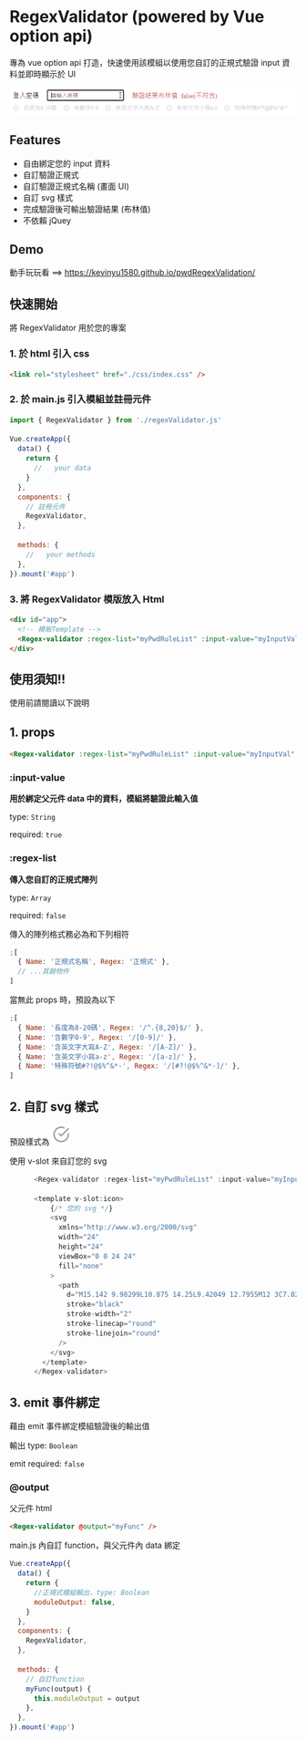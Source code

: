 # RegexValidator (powered by Vue option api)

專為 vue option api 打造，快速使用該模組以使用您自訂的正規式驗證 input 資料並即時顯示於 UI

![Alt Text](./demoSrc/demoGIF.gif)

## Features

- 自由綁定您的 input 資料
- 自訂驗證正規式
- 自訂驗證正規式名稱 (畫面 UI)
- 自訂 svg 樣式
- 完成驗證後可輸出驗證結果 (布林值)
- 不依賴 jQuey

## Demo

動手玩玩看 ==> https://kevinyu1580.github.io/pwdRegexValidation/

## 快速開始

將 RegexValidator 用於您的專案

### 1. 於 html 引入 css

```html
<link rel="stylesheet" href="./css/index.css" />
```

### 2. 於 main.js 引入模組並註冊元件

```javascript
import { RegexValidator } from './regexValidator.js'

Vue.createApp({
  data() {
    return {
      //   your data
    }
  },
  components: {
    // 註冊元件
    RegexValidator,
  },

  methods: {
    //   your methods
  },
}).mount('#app')
```

### 3. 將 RegexValidator 模版放入 Html

```html
<div id="app">
  <!-- 模板Template -->
  <Regex-validator :regex-list="myPwdRuleList" :input-value="myInputVal" @output="updatePwdModuleOutput" />
</div>
```

## 使用須知!!

使用前請閱讀以下說明

## 1. props

```html
<Regex-validator :regex-list="myPwdRuleList" :input-value="myInputVal" @output="updatePwdModuleOutput" />
```

### **:input-value**

**用於綁定父元件 data 中的資料，模組將驗證此輸入值**

type: `String`

required: `true`

### **:regex-list**

**傳入您自訂的正規式陣列**

type: `Array`

required: `false`

傳入的陣列格式務必為和下列相符

```javascript
;[
  { Name: '正規式名稱', Regex: '正規式' },
  // ...其餘物件
]
```

當無此 props 時，預設為以下

```javascript
;[
  { Name: '長度為8-20碼', Regex: '/^.{8,20}$/' },
  { Name: '含數字0-9', Regex: '/[0-9]/' },
  { Name: '含英文字大寫A-Z', Regex: '/[A-Z]/' },
  { Name: '含英文字小寫a-z', Regex: '/[a-z]/' },
  { Name: '特殊符號#?!@$%^&*-', Regex: '/[#?!@$%^&*-]/' },
]
```

## 2. 自訂 svg 樣式

預設樣式為 ![Alt Text](./demoSrc/defaultIcon.svg)

使用 v-slot 來自訂您的 svg

```javascript
      <Regex-validator :regex-list="myPwdRuleList" :input-value="myInputVal" />

      <template v-slot:icon>
          {/* 您的 svg */}
          <svg
            xmlns="http://www.w3.org/2000/svg"
            width="24"
            height="24"
            viewBox="0 0 24 24"
            fill="none"
          >
            <path
              d="M15.142 9.98299L10.875 14.25L9.42049 12.7955M12 3C7.02944 3 3 7.02944 3 12C3 16.9706 7.02944 21 12 21C16.9706 21 21 16.9706 21 12C21 7.02944 16.9706 3 12 3Z"
              stroke="black"
              stroke-width="2"
              stroke-linecap="round"
              stroke-linejoin="round"
            />
          </svg>
        </template>
      </Regex-validator>
```

## 3. emit 事件綁定

藉由 emit 事件綁定模組驗證後的輸出值

輸出 type: `Boolean`

emit required: `false`

### **@output**

父元件 html

```html
<Regex-validator @output="myFunc" />
```

main.js 內自訂 function，與父元件內 data 綁定

```javascript
Vue.createApp({
  data() {
    return {
      //正規式模組輸出，type: Boolean
      moduleOutput: false,
    }
  },
  components: {
    RegexValidator,
  },

  methods: {
    // 自訂function
    myFunc(output) {
      this.moduleOutput = output
    },
  },
}).mount('#app')
```
